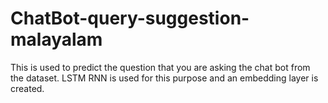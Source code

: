 # ChatBot-query-suggestion-malayalam
This is used to predict the question that you are asking the chat bot from the dataset.
LSTM RNN is used for this purpose and an embedding layer is created.
